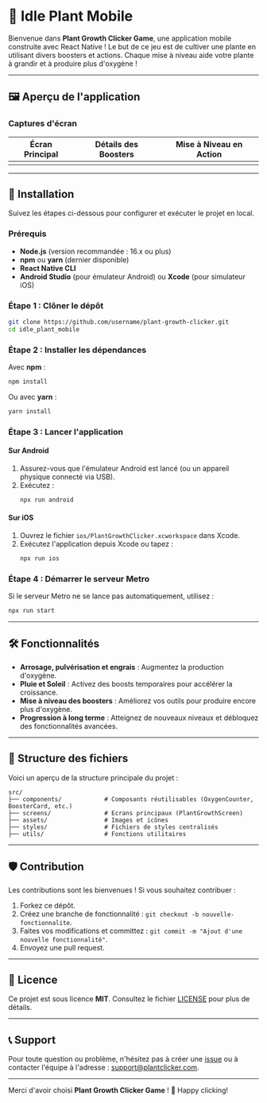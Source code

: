 # 🌱 Idle Plant Mobile

Bienvenue dans **Plant Growth Clicker Game**, une application mobile construite avec React Native ! Le but de ce jeu est de cultiver une plante en utilisant divers boosters et actions. Chaque mise à niveau aide votre plante à grandir et à produire plus d'oxygène !

---

## 🖼️ Aperçu de l'application



### Captures d'écran

| Écran Principal | Détails des Boosters | Mise à Niveau en Action |
| --------------- | -------------------- | ----------------------- |
|                 |                      |                         |

---

## 🚀 Installation

Suivez les étapes ci-dessous pour configurer et exécuter le projet en local.

### Prérequis

- **Node.js** (version recommandée : 16.x ou plus)
- **npm** ou **yarn** (dernier disponible)
- **React Native CLI**
- **Android Studio** (pour émulateur Android) ou **Xcode** (pour simulateur iOS)

### Étape 1 : Clôner le dépôt

```bash
git clone https://github.com/username/plant-growth-clicker.git
cd idle_plant_mobile
```

### Étape 2 : Installer les dépendances

Avec **npm** :

```bash
npm install
```

Ou avec **yarn** :

```bash
yarn install
```

### Étape 3 : Lancer l'application

#### Sur Android

1. Assurez-vous que l'émulateur Android est lancé (ou un appareil physique connecté via USB).
2. Exécutez :
   ```bash
   npx run android
   ```

#### Sur iOS

1. Ouvrez le fichier `ios/PlantGrowthClicker.xcworkspace` dans Xcode.
2. Exécutez l'application depuis Xcode ou tapez :
   ```bash
   npx run ios
   ```

### Étape 4 : Démarrer le serveur Metro

Si le serveur Metro ne se lance pas automatiquement, utilisez :

```bash
npx run start
```

---

## 🛠️ Fonctionnalités

- **Arrosage, pulvérisation et engrais** : Augmentez la production d'oxygène.
- **Pluie et Soleil** : Activez des boosts temporaires pour accélérer la croissance.
- **Mise à niveau des boosters** : Améliorez vos outils pour produire encore plus d'oxygène.
- **Progression à long terme** : Atteignez de nouveaux niveaux et débloquez des fonctionnalités avancées.

---

## 📁 Structure des fichiers

Voici un aperçu de la structure principale du projet :

```plaintext
src/
├── components/            # Composants réutilisables (OxygenCounter, BoosterCard, etc.)
├── screens/               # Ecrans principaux (PlantGrowthScreen)
├── assets/                # Images et icônes
├── styles/                # Fichiers de styles centralisés
├── utils/                 # Fonctions utilitaires
```

---

## 🛡️ Contribution

Les contributions sont les bienvenues ! Si vous souhaitez contribuer :

1. Forkez ce dépôt.
2. Créez une branche de fonctionnalité : `git checkout -b nouvelle-fonctionnalite`.
3. Faites vos modifications et committez : `git commit -m "Ajout d'une nouvelle fonctionnalité"`.
4. Envoyez une pull request.

---

## 📜 Licence

Ce projet est sous licence **MIT**. Consultez le fichier [LICENSE](./LICENSE) pour plus de détails.

---

## 📞 Support

Pour toute question ou problème, n'hésitez pas à créer une [issue](https://github.com/username/plant-growth-clicker/issues) ou à contacter l'équipe à l'adresse : [support@plantclicker.com](mailto\:support@plantclicker.com).

---

Merci d'avoir choisi **Plant Growth Clicker Game** ! 🌿 Happy clicking!

